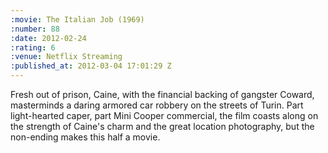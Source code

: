 ```yaml
--- 
:movie: The Italian Job (1969)
:number: 88
:date: 2012-02-24
:rating: 6
:venue: Netflix Streaming
:published_at: 2012-03-04 17:01:29 Z
---
```

Fresh out of prison, Caine, with the financial backing of gangster Coward, masterminds a daring armored car robbery on the streets of Turin. Part light-hearted caper, part Mini Cooper commercial, the film coasts along on the strength of Caine's charm and the great location photography, but the non-ending makes this half a movie.